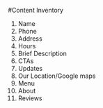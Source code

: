 #Content Inventory

1. Name
2. Phone
3. Address
4. Hours
5. Brief Description
6. CTAs
7. Updates
8. Our Location/Google maps
9. Menu
10. About
11. Reviews